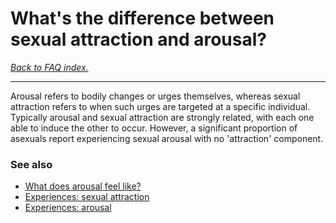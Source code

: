 # What's the difference between sexual attraction and arousal?

[*Back to FAQ index.*](https://github.com/MissTeapot/LGBT-Wikis/blob/main/github_wiki/asexuality/faq.md)

---

Arousal refers to bodily changes or urges themselves, whereas sexual attraction refers to when such urges are targeted at a specific individual. Typically arousal and sexual attraction are strongly related, with each one able to induce the other to occur. However, a significant proportion of asexuals report experiencing sexual arousal with no 'attraction' component.

### See also

* [What does arousal feel like?](https://github.com/MissTeapot/LGBT-Wikis/blob/main/github_wiki/asexuality/faq/what_does_arousal_feel_like.md)
* [Experiences: sexual attraction](https://github.com/MissTeapot/LGBT-Wikis/blob/main/github_wiki/asexuality/experiences#wiki_sexual_attraction.md)
* [Experiences: arousal](https://github.com/MissTeapot/LGBT-Wikis/blob/main/github_wiki/asexuality/experiences#wiki_arousal.md)